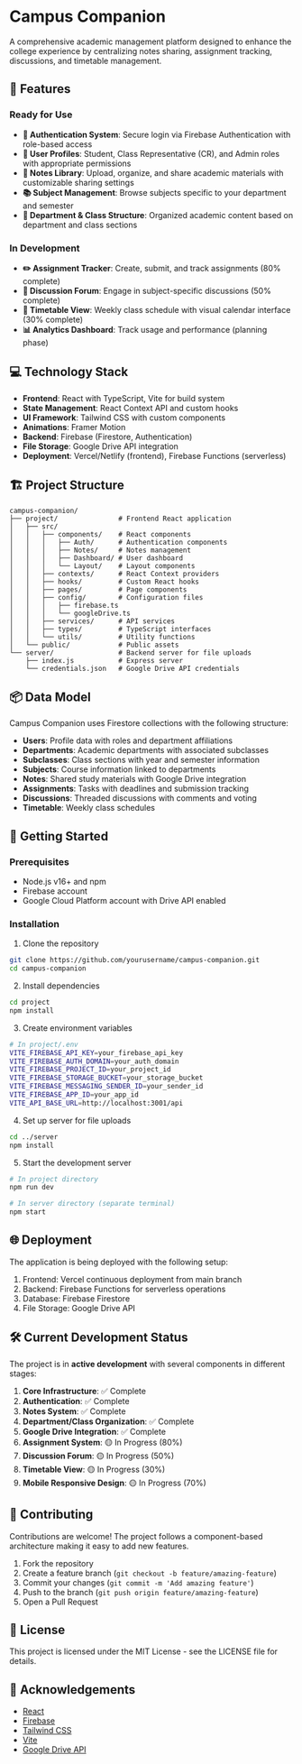 # Campus Companion


A comprehensive academic management platform designed to enhance the college experience by centralizing notes sharing, assignment tracking, discussions, and timetable management.

## 🚀 Features

### Ready for Use
- **🔐 Authentication System**: Secure login via Firebase Authentication with role-based access
- **👥 User Profiles**: Student, Class Representative (CR), and Admin roles with appropriate permissions
- **📝 Notes Library**: Upload, organize, and share academic materials with customizable sharing settings
- **📚 Subject Management**: Browse subjects specific to your department and semester
- **🏫 Department & Class Structure**: Organized academic content based on department and class sections

### In Development
- **✏️ Assignment Tracker**: Create, submit, and track assignments (80% complete)
- **💬 Discussion Forum**: Engage in subject-specific discussions (50% complete)
- **📅 Timetable View**: Weekly class schedule with visual calendar interface (30% complete)
- **📊 Analytics Dashboard**: Track usage and performance (planning phase)

## 💻 Technology Stack

- **Frontend**: React with TypeScript, Vite for build system
- **State Management**: React Context API and custom hooks
- **UI Framework**: Tailwind CSS with custom components
- **Animations**: Framer Motion
- **Backend**: Firebase (Firestore, Authentication)
- **File Storage**: Google Drive API integration
- **Deployment**: Vercel/Netlify (frontend), Firebase Functions (serverless)

## 🏗️ Project Structure

```
campus-companion/
├── project/               # Frontend React application
│   ├── src/
│   │   ├── components/    # React components
│   │   │   ├── Auth/      # Authentication components
│   │   │   ├── Notes/     # Notes management
│   │   │   ├── Dashboard/ # User dashboard
│   │   │   └── Layout/    # Layout components
│   │   ├── contexts/      # React Context providers
│   │   ├── hooks/         # Custom React hooks
│   │   ├── pages/         # Page components
│   │   ├── config/        # Configuration files
│   │   │   ├── firebase.ts
│   │   │   └── googleDrive.ts
│   │   ├── services/      # API services
│   │   ├── types/         # TypeScript interfaces
│   │   └── utils/         # Utility functions
│   └── public/            # Public assets
└── server/                # Backend server for file uploads
    ├── index.js           # Express server
    └── credentials.json   # Google Drive API credentials
```

## 📦 Data Model

Campus Companion uses Firestore collections with the following structure:

- **Users**: Profile data with roles and department affiliations
- **Departments**: Academic departments with associated subclasses
- **Subclasses**: Class sections with year and semester information
- **Subjects**: Course information linked to departments
- **Notes**: Shared study materials with Google Drive integration
- **Assignments**: Tasks with deadlines and submission tracking
- **Discussions**: Threaded discussions with comments and voting
- **Timetable**: Weekly class schedules

## 🚀 Getting Started

### Prerequisites
- Node.js v16+ and npm
- Firebase account
- Google Cloud Platform account with Drive API enabled

### Installation

1. Clone the repository
```bash
git clone https://github.com/yourusername/campus-companion.git
cd campus-companion
```

2. Install dependencies
```bash
cd project
npm install
```

3. Create environment variables
```bash
# In project/.env
VITE_FIREBASE_API_KEY=your_firebase_api_key
VITE_FIREBASE_AUTH_DOMAIN=your_auth_domain
VITE_FIREBASE_PROJECT_ID=your_project_id
VITE_FIREBASE_STORAGE_BUCKET=your_storage_bucket
VITE_FIREBASE_MESSAGING_SENDER_ID=your_sender_id
VITE_FIREBASE_APP_ID=your_app_id
VITE_API_BASE_URL=http://localhost:3001/api
```

4. Set up server for file uploads
```bash
cd ../server
npm install
```

5. Start the development server
```bash
# In project directory
npm run dev

# In server directory (separate terminal)
npm start
```

## 🌐 Deployment

The application is being deployed with the following setup:

1. Frontend: Vercel continuous deployment from main branch
2. Backend: Firebase Functions for serverless operations
3. Database: Firebase Firestore
4. File Storage: Google Drive API

## 🛠️ Current Development Status

The project is in **active development** with several components in different stages:

1. **Core Infrastructure**: ✅ Complete
2. **Authentication**: ✅ Complete
3. **Notes System**: ✅ Complete
4. **Department/Class Organization**: ✅ Complete
5. **Google Drive Integration**: ✅ Complete
6. **Assignment System**: 🟡 In Progress (80%)
7. **Discussion Forum**: 🟡 In Progress (50%)
8. **Timetable View**: 🟡 In Progress (30%)
9. **Mobile Responsive Design**: 🟡 In Progress (70%)

## 🤝 Contributing

Contributions are welcome! The project follows a component-based architecture making it easy to add new features.

1. Fork the repository
2. Create a feature branch (`git checkout -b feature/amazing-feature`)
3. Commit your changes (`git commit -m 'Add amazing feature'`)
4. Push to the branch (`git push origin feature/amazing-feature`)
5. Open a Pull Request

## 📄 License

This project is licensed under the MIT License - see the LICENSE file for details.

## 🙏 Acknowledgements

- [React](https://reactjs.org/)
- [Firebase](https://firebase.google.com/)
- [Tailwind CSS](https://tailwindcss.com/)
- [Vite](https://vitejs.dev/)
- [Google Drive API](https://developers.google.com/drive)

